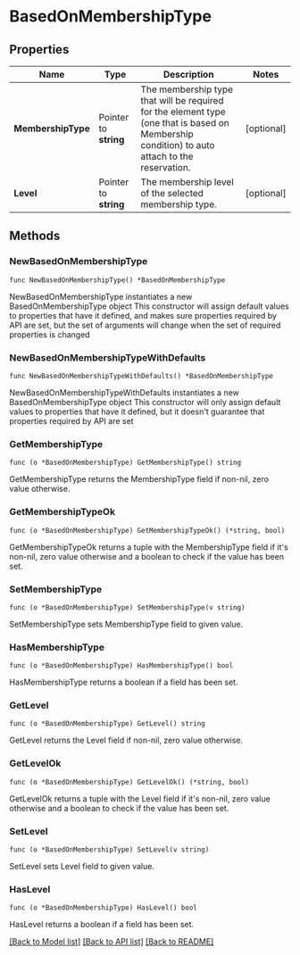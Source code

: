 # BasedOnMembershipType

## Properties

Name | Type | Description | Notes
------------ | ------------- | ------------- | -------------
**MembershipType** | Pointer to **string** | The membership type that will be required for the element type (one that is based on Membership condition) to auto attach to the reservation. | [optional] 
**Level** | Pointer to **string** | The membership level of the selected membership type. | [optional] 

## Methods

### NewBasedOnMembershipType

`func NewBasedOnMembershipType() *BasedOnMembershipType`

NewBasedOnMembershipType instantiates a new BasedOnMembershipType object
This constructor will assign default values to properties that have it defined,
and makes sure properties required by API are set, but the set of arguments
will change when the set of required properties is changed

### NewBasedOnMembershipTypeWithDefaults

`func NewBasedOnMembershipTypeWithDefaults() *BasedOnMembershipType`

NewBasedOnMembershipTypeWithDefaults instantiates a new BasedOnMembershipType object
This constructor will only assign default values to properties that have it defined,
but it doesn't guarantee that properties required by API are set

### GetMembershipType

`func (o *BasedOnMembershipType) GetMembershipType() string`

GetMembershipType returns the MembershipType field if non-nil, zero value otherwise.

### GetMembershipTypeOk

`func (o *BasedOnMembershipType) GetMembershipTypeOk() (*string, bool)`

GetMembershipTypeOk returns a tuple with the MembershipType field if it's non-nil, zero value otherwise
and a boolean to check if the value has been set.

### SetMembershipType

`func (o *BasedOnMembershipType) SetMembershipType(v string)`

SetMembershipType sets MembershipType field to given value.

### HasMembershipType

`func (o *BasedOnMembershipType) HasMembershipType() bool`

HasMembershipType returns a boolean if a field has been set.

### GetLevel

`func (o *BasedOnMembershipType) GetLevel() string`

GetLevel returns the Level field if non-nil, zero value otherwise.

### GetLevelOk

`func (o *BasedOnMembershipType) GetLevelOk() (*string, bool)`

GetLevelOk returns a tuple with the Level field if it's non-nil, zero value otherwise
and a boolean to check if the value has been set.

### SetLevel

`func (o *BasedOnMembershipType) SetLevel(v string)`

SetLevel sets Level field to given value.

### HasLevel

`func (o *BasedOnMembershipType) HasLevel() bool`

HasLevel returns a boolean if a field has been set.


[[Back to Model list]](../README.md#documentation-for-models) [[Back to API list]](../README.md#documentation-for-api-endpoints) [[Back to README]](../README.md)


